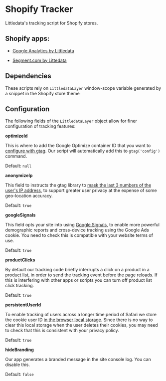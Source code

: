 # Shopify Tracker
Littledata's tracking script for Shopify stores.

Shopify apps:
---

- [Google Analytics by Littledata](https://apps.shopify.com/littledata)

- [Segment.com by Littedata](https://apps.shopify.com/segment-com-by-littledata)


Dependencies
---

These scripts rely on `LittledataLayer` window-scope variable generated by a snippet in the Shopify store theme


Configuration
---

The following fields of the `LittledataLayer` object allow for finer configuration of tracking features:

**optimizeId**

This is where to add the Google Optimize container ID that you want to [configure with gtag](https://support.google.com/optimize/answer/7513085). Our script will automatically add this to `gtag('config')` command.

Default: `null`


**anonymizeIp**

This field to instructs the gtag library to [mask the last 3 numbers of the user's IP address](https://support.google.com/analytics/answer/2763052), to support greater user privacy at the expense of some geo-location accuracy.

Default: `true`


**googleSignals**

This field opts your site into using [Google Signals](https://support.google.com/analytics/answer/7532985?hl=en), to enable more powerful demographic reports and cross-device tracking using the Google Ads cookie. You need to check this is compatible with your website terms of use.

Default: `true`


**productClicks**

By default our tracking code briefly interrupts a click on a product in a product list, in order to send the tracking event before the page reloads. If this is interfering with other apps or scripts you can turn off product list click tracking.

Default: `true`


**persistentUserId**

To enable tracking of users across a longer time period of Safari we store the cookie user ID [in the browser local storage](https://blog.littledata.io/2019/05/24/how-to-fix-marketing-attribution-for-safari-itp-2-1/). Since there is no way to clear this local storage when the user deletes their cookies, you may need to check that this is consistent with your privacy policy.

Default: `true`

**hideBranding**

Our app generates a branded message in the site console log. You can disable this.

Default: `false`
